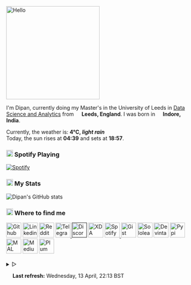 <img alt="Hello" width="250px" src="https://i.imgur.com/Fihbexl.gif" />

<codersrank-skills-chart username="themagicalmammal"></codersrank-skills-chart>

I'm Dipan, currently doing my Master's in the University of Leeds in 
[Data Science and Analytics](https://courses.leeds.ac.uk/i071/data-science-and-analytics-msc) 
from <img src="https://i.imgur.com/DPngeUJ.png" width="13"/> <b>Leeds, England</b>. 
I was born in <img src="https://i.imgur.com/DzzzpBo.png" width="13"/> <b>Indore, India</b>. 

<p>Currently, the weather is: <b> 4°C, 
<i>light rain</i></b></br>Today, the sun rises at <b>04:39</b> and sets at <b>18:57</b>.</p>

<h3><img src="https://i.imgur.com/aSVPWXc.png" width="18"/>   Spotify Playing</h3>
                                                                                            
[![Spotify](https://spotify-pw0mefqpu-spotifydipan.vercel.app/api/spotify)](https://open.spotify.com/user/88h9x52o4rver6y7ka9upj5a6)

<h3><img src="https://i.imgur.com/84QPnNl.png" width="18"/>  
My Stats</h3>

![Dipan's GitHub stats](https://github-readme-stats-bay-ten-48.vercel.app/api?username=themagicalmammal&include_all_commits=true&bg_color=30,e96443,904e95&title_color=fff&text_color=fff)

<h3><img src="https://i.imgur.com/yQHTmCW.png" width="18"/>  
Where to find me</h3>
<a href="https://github.com/themagicalmammal/"> <img alt="Github" width="40px" src="https://i.imgur.com/RjscN2M.png" /></a>
<a href="https://uk.linkedin.com/in/themagicalmammal/"> <img alt="Linkedin" width="40px" src="https://i.imgur.com/Hp2w5wM.png" /></a>
<a href="https://www.reddit.com/user/themagicalmammal/"> <img alt="Reddit" width="40px" src="https://i.imgur.com/E8vTLyb.png" /></a>
<a href="https://telegram.im/@themagicalmammal"> <img alt="Telegram" width="40px" src="https://i.imgur.com/8uCq4fi.png" /> </a>
<a href=""> <img alt="Discord" width="40px" src="https://i.imgur.com/allk32s.png" /></a>
<a href="https://forum.xda-developers.com/m/themagicalmammal.9670192/"> <img alt="XDA" width="40px" src="https://i.imgur.com/ZkDQREa.png" /></a>
<a href="https://open.spotify.com/user/88h9x52o4rver6y7ka9upj5a6?si=i5kyqZQOQmOu_NRn-T7FQw&nd=1"> <img alt="Spotify" width="40px" src="https://i.imgur.com/TuGJlcZ.png" /> </a>
<a href="https://gist.github.com/themagicalmammal/"> <img alt="Gist" width="40px" src="https://i.imgur.com/6w4HNmL.png" /></a>
<a href="https://www.sololearn.com/profile/4562055"> <img alt="Sololearn" width="40px" src="https://i.imgur.com/6mnh2V5.png" /></a>
<a href="https://www.deviantart.com/themagicalmammal"> <img alt="Devintart" width="40px" src="https://i.imgur.com/YWUKoPE.png" /></a>
<a href="https://pypi.org/user/themagicalmammal/"> <img alt="Pypi" width="40px" src="https://i.imgur.com/901ps8h.png" /></a>
<a href="https://myanimelist.net/profile/themagicalmammal"> <img alt="MAL" width="40px" src="https://i.imgur.com/TnZcuA4.png" /></a>
<a href="https://medium.com/@d19cyber"> <img alt="Medium" width="40px" src="https://i.imgur.com/HvRIk6L.png" /></a>
<a href="https://secure.plum.io/p/2Ui2Qr0KSS7QP04pEq_-BQ"> <img alt="Plum" width="40px" src="https://i.imgur.com/PNhxaKM.png" /></a>
<br><br>

<details>
<summary> &#9655;</summary>
<h3><img src="https://i.imgur.com/Iv6o6Gf.png" width="18"/>  
GitHub Activity</h3>

<!--START_SECTION:activity-->
1. ❌ Closed PR [#2](https://github.com/themagicalmammal/themagicalmammal.github.io/pull/2) in [themagicalmammal/themagicalmammal.github.io](https://github.com/themagicalmammal/themagicalmammal.github.io)
2. ❌ Closed PR [#1](https://github.com/themagicalmammal/themagicalmammal.github.io/pull/1) in [themagicalmammal/themagicalmammal.github.io](https://github.com/themagicalmammal/themagicalmammal.github.io)
3. 🎉 Merged PR [#50](https://github.com/themagicalmammal/stock-analyser/pull/50) in [themagicalmammal/stock-analyser](https://github.com/themagicalmammal/stock-analyser)
4. 🎉 Merged PR [#48](https://github.com/themagicalmammal/stock_analysis/pull/48) in [themagicalmammal/stock_analysis](https://github.com/themagicalmammal/stock_analysis)
5. ❌ Closed PR [#11](https://github.com/themagicalmammal/themagicalmammal/pull/11) in [themagicalmammal/themagicalmammal](https://github.com/themagicalmammal/themagicalmammal)
<!--END_SECTION:activity-->
  
<details>
<summary> &#9655;</summary>
<h3><img src="https://i.imgur.com/fYbz1Tu.gif" width="17"/>  
Activity Graph</h3>

<img alt="Activity" width="547px" src="https://activity-graph.herokuapp.com/graph?username=themagicalmammal&theme=xcode&custom_title=Activity%20Graph&hide_border=true" />
<br><br>

<details>
<summary> &#9655;</summary>
<h3><img src="https://i.imgur.com/x8tsLuE.png" width="18"/>  Trophies</h3>

[![trophy](https://github-profile-trophy.vercel.app/?username=themagicalmammal&theme=juicyfresh&row=1&column=5)](https://github.com/themagicalmammal) 

<details>
<summary> &#9655;</summary>
<h3><img src="https://i.imgur.com/xGG5c7N.png" width="18"/>  QR Code</h3>

<img alt="QRCode" width="200px" src="https://i.imgur.com/DSHPHdq.png" />

<details>
<summary> &#9655;</summary>

<h3><img src="https://i.imgur.com/1mimHIo.png" width="18"/>  
Credits</h3>

1. <img src="https://cdn-icons-png.flaticon.com/128/197/197484.png" width="13"/> [Sourajit Karmakar](https://github.com/sourajitk)
2. <img src="https://cdn-icons-png.flaticon.com/128/197/197564.png" width="13"/> [Thomas Guibert](https://github.com/thmsgbrt)
3. <img src="https://cdn-icons-png.flaticon.com/512/3909/3909444.png" width="13"/> [Siv Ram Shastri Jonnalagadda](https://github.com/Prince-Shivaram)
4. <img src="https://cdn-icons-png.flaticon.com/512/3909/3909444.png" width="13"/> [Anurag Hazra](https://github.com/anuraghazra)
5. <img src="https://cdn-icons-png.flaticon.com/128/197/197559.png" width="13"/> [Harry](https://github.com/owl4ce)
6. <img src="https://cdn-icons-png.flaticon.com/128/197/197484.png" width="13"/> [Ryan Lanciaux](https://github.com/ryanlanciaux)

<details>
<summary> &#9655;</summary>
<h3><img src="https://i.imgur.com/XJ0hI8P.png" width="18"/>  
Visitor</h3>
<img src="https://profile-counter.glitch.me/themagicalmammal/count.svg" />
<br><br>
</details>
</details>
</details>
</details>
</details>
</details>

<img src="https://i.imgur.com/JgaEjcz.png" width="13"/> <b>Last refresh:</b> Wednesday, 13 April, 22:13 BST
